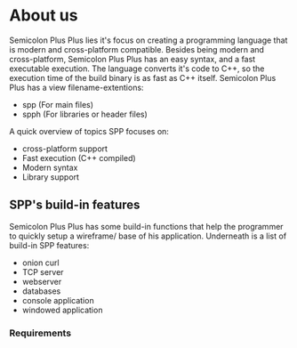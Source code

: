 <h1>About us</h1>

Semicolon Plus Plus lies it's focus on creating a programming language that is modern and cross-platform compatible.
Besides being modern and cross-platform, Semicolon Plus Plus has an easy syntax, and a fast executable execution.
The language converts it's code to C++, so the execution time of the build binary is as fast as C++ itself.
Semicolon Plus Plus has a view filename-extentions:

* spp (For main files)
* spph (For libraries or header files)

A quick overview of topics SPP focuses on:

* cross-platform support
* Fast execution (C++ compiled)
* Modern syntax
* Library support
 
<h2>SPP's build-in features</h2>

Semicolon Plus Plus has some build-in functions that help the programmer to quickly setup a wireframe/ base of his application.
Underneath is a list of build-in SPP features:

* onion curl
* TCP server
* webserver
* databases
* console application
* windowed application


<h3>Requirements</h3>
